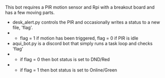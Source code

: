 This bot requires a PIR motion sensor and Rpi with a breakout board and has a few moving parts. 
- desk_alert.py controls the PIR and occasionally writes a status to a new file, 'flag'.
- - flag = 1 if motion has been triggered, flag = 0 if PIR is idle
- aqui_bot.py is a discord bot that simply runs a task loop and checks 'flag'
- - if flag = 0 then bot status is set to DND/Red
- - if flag = 1 then bot status is set to Online/Green
